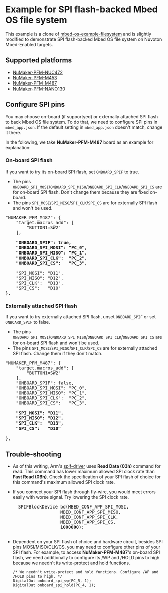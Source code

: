 # Example for SPI flash-backed Mbed OS file system 

This example is a clone of [mbed-os-example-filesystem](https://github.com/ARMmbed/mbed-os-example-filesystem)
and is slightly modified to demonstrate SPI flash-backed Mbed OS file system on Nuvoton Mbed-Enabled targets.

## Supported platforms
- [NuMaker-PFM-NUC472](https://developer.mbed.org/platforms/Nuvoton-NUC472/)
- [NuMaker-PFM-M453](https://developer.mbed.org/platforms/Nuvoton-M453/)
- [NuMaker-PFM-M487](https://developer.mbed.org/platforms/NUMAKER-PFM-M487/)
- [NuMaker-PFM-NANO130](https://os.mbed.com/platforms/NUMAKER-PFM-NANO130/)

## Configure SPI pins
You may choose on-board (if supportyed) or externally attached SPI flash
to back Mbed OS file system. To do that, we need to configure SPI pins in `mbed_app.json`.
If the default setting in `mbed_app.json` doesn't match, change it there.

In the following, we take **NuMaker-PFM-M487** board as an example for explanation:

### On-board SPI flash
If you want to try its on-board SPI flash, set `ONBOARD_SPIF` to true.
- The pins `ONBOARD_SPI_MOSI`/`ONBOARD_SPI_MISO`/`ONBOARD_SPI_CLK`/`ONBOARD_SPI_CS` are for on-board SPI flash.
  Don't change them because they are fixed on-board.
- The pins `SPI_MOSI`/`SPI_MISO`/`SPI_CLK`/`SPI_CS` are for externally SPI flash and won't be used.

<pre>
"NUMAKER_PFM_M487": {
    "target.macros_add": [
        "BUTTON1=SW2"
    ],
    <b>
    "ONBOARD_SPIF": true,
    "ONBOARD_SPI_MOSI": "PC_0",
    "ONBOARD_SPI_MISO": "PC_1",
    "ONBOARD_SPI_CLK":  "PC_2",
    "ONBOARD_SPI_CS":   "PC_3",
    </b>
    "SPI_MOSI": "D11",
    "SPI_MISO": "D12",
    "SPI_CLK":  "D13",
    "SPI_CS":   "D10"
},
</pre>

### Externally attached SPI flash
If you want to try externally attached SPI flash, unset `ONBOARD_SPIF` or set `ONBOARD_SPIF` to false.
- The pins `ONBOARD_SPI_MOSI`/`ONBOARD_SPI_MISO`/`ONBOARD_SPI_CLK`/`ONBOARD_SPI_CS` are for on-board SPI flash and won't be used.
- The pins `SPI_MOSI`/`SPI_MISO`/`SPI_CLK`/`SPI_CS` are for externally attached SPI flash.
  Change them if they don't match.

<pre>
"NUMAKER_PFM_M487": {
    "target.macros_add": [
        "BUTTON1=SW2"
    ],
    "ONBOARD_SPIF": false,
    "ONBOARD_SPI_MOSI": "PC_0",
    "ONBOARD_SPI_MISO": "PC_1",
    "ONBOARD_SPI_CLK":  "PC_2",
    "ONBOARD_SPI_CS":   "PC_3",
    <b>
    "SPI_MOSI": "D11",
    "SPI_MISO": "D12",
    "SPI_CLK":  "D13",
    "SPI_CS":   "D10"
    </b>
},
</pre>

## Trouble-shooting
- As of this writing, Arm's [spif-driver](https://github.com/ARMmbed/spif-driver) uses **Read Data (03h)** command
for read. This command has lower maximum allowed SPI clock rate than **Fast Read (0Bh)**.
Check the specification of your SPI flash of choice for this command's maximum allowed SPI clock rate.

- If you connect your SPI flash through fly-wire, you would meet errors easily with worse signal.
Try lowering the SPI clock rate.
    <pre>
    SPIFBlockDevice bd(MBED_CONF_APP_SPI_MOSI,
                    MBED_CONF_APP_SPI_MISO,
                    MBED_CONF_APP_SPI_CLK,
                    MBED_CONF_APP_SPI_CS,
                    <b>1000000</b>);
    </pre>

- Dependent on your SPI flash of choice and hardware circuit, besides SPI pins MOSI/MISO/CLK/CS,
you may need to configure other pins of your SPI flash. For example, to access **NuMaker-PFM-M487**'s
on-board SPI flash, we need additionally to configure its /WP and /HOLD pins to high because
we needn't its write-protect and hold functions.
    ```
    /* We needn't write-protect and hold functions. Configure /WP and /HOLD pins to high. */
    DigitalOut onboard_spi_wp(PC_5, 1);
    DigitalOut onboard_spi_hold(PC_4, 1);
    ```
